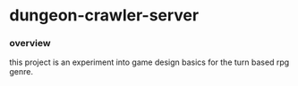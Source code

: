 # dungeon-crawler-server

### overview

this project is an experiment into game design basics for the turn based rpg genre.
